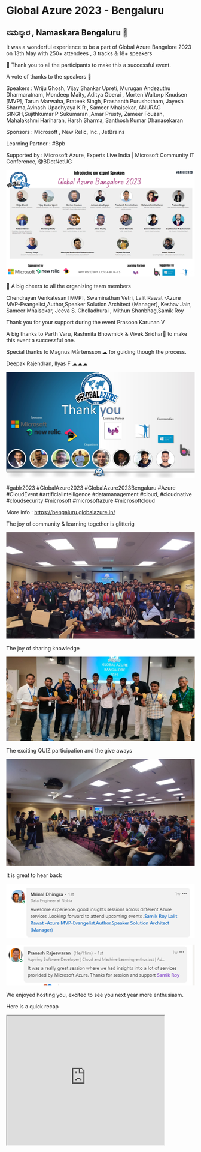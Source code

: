 # Global Azure 2023 - Bengaluru 


## ನಮಸ್ಕಾರ , Namaskara Bengaluru 🙏


It was a wonderful experience to be a part of Global Azure Bangalore 2023 on 13th May with 250+ attendees , 3 tracks & 18+ speakers

🙏 Thank you to all the participants to make this a successful event.

A vote of thanks to the speakers 🙏

Speakers : Wriju Ghosh, Vijay Shankar Upreti, Murugan Andezuthu Dharmaratnam, Mondeep Maity, Aditya Oberai ,
Morten Waltorp Knudsen [MVP], Tarun Marwaha, Prateek Singh, Prashanth Purushotham, Jayesh Sharma,Avinash Upadhyaya K R , Sameer Mhaisekar, ANURAG SINGH,Sujithkumar P Sukumaran ,Amar Prusty, Zameer Fouzan, Mahalakshmi Hariharan, Harsh Sharma, Santhosh Kumar Dhanasekaran


Sponsors : Microsoft , New Relic, Inc., JetBrains

Learning Partner : #Bpb

Supported by : Microsoft Azure, Experts Live India | Microsoft Community IT Conference, @BDotNetUG

[![Global Azure Bangalore 2023](speakers.png "See you next year !")](https://bengaluru.globalazure.in/)


👏 A big cheers to all the organizing team members

Chendrayan Venkatesan [MVP], Swaminathan Vetri, Lalit Rawat -Azure MVP-Evangelist,Author,Speaker Solution Architect (Manager), Keshav Jain, Sameer Mhaisekar, Jeeva S. Chelladhurai , Mithun Shanbhag,Samik Roy

Thank you for your support during the event Prasoon Karunan V

A big thanks to Parth Varu, Rashmita Bhowmick & Vivek Sridhar🥑 to make this event a successful one.


Special thanks to Magnus Mårtensson ☁ for guiding though the process.

Deepak Rajendran, Ilyas F ☁☁☁


[![Global Azure Bangalore 2023](Orgs.jpg "See you next year !")](https://bengaluru.globalazure.in/)

#gablr2023 #GlobalAzure2023 #GlobalAzure2023Bengaluru #Azure #CloudEvent #artificialintelligence #datamanagement #cloud, #cloudnative #cloudsecurity #microsoft #microsoftazure #microsoftcloud

More info : https://bengaluru.globalazure.in/

The joy of community & learning together is glitterig 

[![Global Azure Bangalore 2023](All_Together.jpeg "See you next year !")](https://bengaluru.globalazure.in/)

The joy of sharing knowledge 

[![Global Azure Bangalore 2023](some_of_us.jpeg "See you next year !")](https://bengaluru.globalazure.in/)

The exciting QUIZ participation and the give aways

[![Global Azure Bangalore 2023](Quiz.jpeg "See you next year !")](https://bengaluru.globalazure.in/)



It is great to hear back 

[![Global Azure Bangalore 2023](fb_1.PNG "See you next year !")](https://bengaluru.globalazure.in/)

[![Global Azure Bangalore 2023](fb_2.PNG "See you next year !")](https://bengaluru.globalazure.in/)

We enjoyed hosting you, excited to see you next year more enthusiasm.

Here is a quick recap

<iframe width="420" height="345" src="https://www.youtube.com/embed/a0nnxO5K4Nw">
</iframe>
